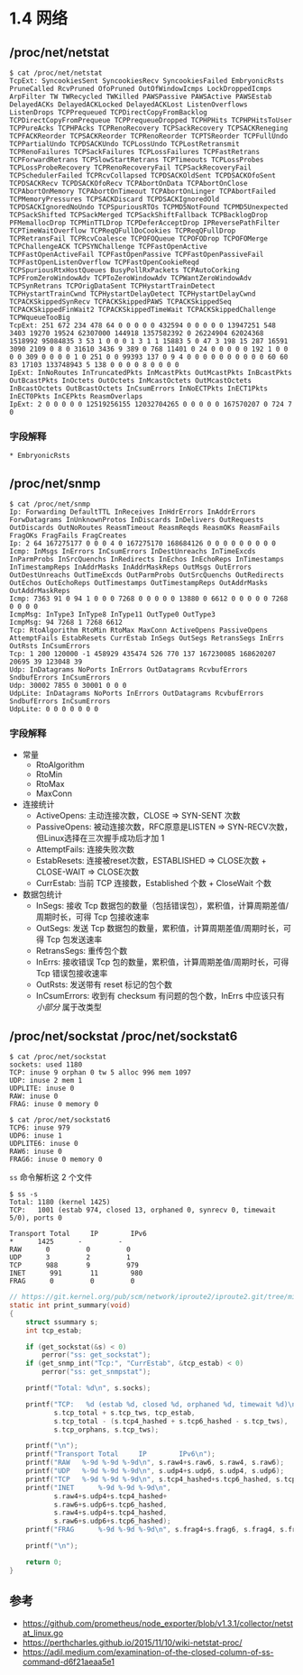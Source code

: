 # 1.4 网络

## /proc/net/netstat

    $ cat /proc/net/netstat
    TcpExt: SyncookiesSent SyncookiesRecv SyncookiesFailed EmbryonicRsts PruneCalled RcvPruned OfoPruned OutOfWindowIcmps LockDroppedIcmps ArpFilter TW TWRecycled TWKilled PAWSPassive PAWSActive PAWSEstab DelayedACKs DelayedACKLocked DelayedACKLost ListenOverflows ListenDrops TCPPrequeued TCPDirectCopyFromBacklog TCPDirectCopyFromPrequeue TCPPrequeueDropped TCPHPHits TCPHPHitsToUser TCPPureAcks TCPHPAcks TCPRenoRecovery TCPSackRecovery TCPSACKReneging TCPFACKReorder TCPSACKReorder TCPRenoReorder TCPTSReorder TCPFullUndo TCPPartialUndo TCPDSACKUndo TCPLossUndo TCPLostRetransmit TCPRenoFailures TCPSackFailures TCPLossFailures TCPFastRetrans TCPForwardRetrans TCPSlowStartRetrans TCPTimeouts TCPLossProbes TCPLossProbeRecovery TCPRenoRecoveryFail TCPSackRecoveryFail TCPSchedulerFailed TCPRcvCollapsed TCPDSACKOldSent TCPDSACKOfoSent TCPDSACKRecv TCPDSACKOfoRecv TCPAbortOnData TCPAbortOnClose TCPAbortOnMemory TCPAbortOnTimeout TCPAbortOnLinger TCPAbortFailed TCPMemoryPressures TCPSACKDiscard TCPDSACKIgnoredOld TCPDSACKIgnoredNoUndo TCPSpuriousRTOs TCPMD5NotFound TCPMD5Unexpected TCPSackShifted TCPSackMerged TCPSackShiftFallback TCPBacklogDrop PFMemallocDrop TCPMinTTLDrop TCPDeferAcceptDrop IPReversePathFilter TCPTimeWaitOverflow TCPReqQFullDoCookies TCPReqQFullDrop TCPRetransFail TCPRcvCoalesce TCPOFOQueue TCPOFODrop TCPOFOMerge TCPChallengeACK TCPSYNChallenge TCPFastOpenActive TCPFastOpenActiveFail TCPFastOpenPassive TCPFastOpenPassiveFail TCPFastOpenListenOverflow TCPFastOpenCookieReqd TCPSpuriousRtxHostQueues BusyPollRxPackets TCPAutoCorking TCPFromZeroWindowAdv TCPToZeroWindowAdv TCPWantZeroWindowAdv TCPSynRetrans TCPOrigDataSent TCPHystartTrainDetect TCPHystartTrainCwnd TCPHystartDelayDetect TCPHystartDelayCwnd TCPACKSkippedSynRecv TCPACKSkippedPAWS TCPACKSkippedSeq TCPACKSkippedFinWait2 TCPACKSkippedTimeWait TCPACKSkippedChallenge TCPWqueueTooBig
    TcpExt: 251 672 234 478 64 0 0 0 0 0 432594 0 0 0 0 0 13947251 548 3403 19270 19524 62307000 144918 1357582392 0 26224904 62024368 1518992 95084835 3 53 1 0 0 0 1 3 1 1 15883 5 0 47 3 198 15 287 16591 3090 2109 0 8 0 31610 3436 9 389 0 768 11401 0 24 0 0 0 0 0 192 1 0 0 0 0 309 0 0 0 0 1 0 251 0 0 99393 137 0 9 4 0 0 0 0 0 0 0 0 0 0 60 60 83 17103 133748943 5 138 0 0 0 0 8 0 0 0 0
    IpExt: InNoRoutes InTruncatedPkts InMcastPkts OutMcastPkts InBcastPkts OutBcastPkts InOctets OutOctets InMcastOctets OutMcastOctets InBcastOctets OutBcastOctets InCsumErrors InNoECTPkts InECT1Pkts InECT0Pkts InCEPkts ReasmOverlaps
    IpExt: 2 0 0 0 0 0 12519256155 12032704265 0 0 0 0 0 167570207 0 724 7 0

### 字段解释

    * EmbryonicRsts

## /proc/net/snmp

    $ cat /proc/net/snmp
    Ip: Forwarding DefaultTTL InReceives InHdrErrors InAddrErrors ForwDatagrams InUnknownProtos InDiscards InDelivers OutRequests OutDiscards OutNoRoutes ReasmTimeout ReasmReqds ReasmOKs ReasmFails FragOKs FragFails FragCreates
    Ip: 2 64 167275177 0 0 0 4 0 167275170 168684126 0 0 0 0 0 0 0 0 0
    Icmp: InMsgs InErrors InCsumErrors InDestUnreachs InTimeExcds InParmProbs InSrcQuenchs InRedirects InEchos InEchoReps InTimestamps InTimestampReps InAddrMasks InAddrMaskReps OutMsgs OutErrors OutDestUnreachs OutTimeExcds OutParmProbs OutSrcQuenchs OutRedirects OutEchos OutEchoReps OutTimestamps OutTimestampReps OutAddrMasks OutAddrMaskReps
    Icmp: 7363 91 0 94 1 0 0 0 7268 0 0 0 0 0 13880 0 6612 0 0 0 0 0 7268 0 0 0 0
    IcmpMsg: InType3 InType8 InType11 OutType0 OutType3
    IcmpMsg: 94 7268 1 7268 6612
    Tcp: RtoAlgorithm RtoMin RtoMax MaxConn ActiveOpens PassiveOpens AttemptFails EstabResets CurrEstab InSegs OutSegs RetransSegs InErrs OutRsts InCsumErrors
    Tcp: 1 200 120000 -1 458929 435474 526 770 137 167230085 168620207 20695 39 123048 39
    Udp: InDatagrams NoPorts InErrors OutDatagrams RcvbufErrors SndbufErrors InCsumErrors
    Udp: 30002 7855 0 30001 0 0 0
    UdpLite: InDatagrams NoPorts InErrors OutDatagrams RcvbufErrors SndbufErrors InCsumErrors
    UdpLite: 0 0 0 0 0 0 0

### 字段解释

* 常量
    * RtoAlgorithm
    * RtoMin
    * RtoMax
    * MaxConn
* 连接统计
    * ActiveOpens: 主动连接次数，CLOSE => SYN-SENT 次数
    * PassiveOpens: 被动连接次数，RFC原意是LISTEN => SYN-RECV次数，但Linux选择在三次握手成功后才加 1
    * AttemptFails: 连接失败次数
    * EstabResets: 连接被reset次数，ESTABLISHED => CLOSE次数 + CLOSE-WAIT => CLOSE次数
    * CurrEstab: 当前 TCP 连接数，Established 个数 + CloseWait 个数
* 数据包统计
    * InSegs: 接收 Tcp 数据包的数量（包括错误包），累积值，计算周期差值/周期时长，可得 Tcp 包接收速率
    * OutSegs: 发送 Tcp 数据包的数量，累积值，计算周期差值/周期时长，可得 Tcp 包发送速率
    * RetransSegs: 重传包个数
    * InErrs: 接收错误 Tcp 包的数量，累积值，计算周期差值/周期时长，可得 Tcp 错误包接收速率
    * OutRsts: 发送带有 reset 标记的包个数
    * InCsumErrors: 收到有 checksum 有问题的包个数，InErrs 中应该只有 *小部分* 属于改类型


## /proc/net/sockstat /proc/net/sockstat6

    $ cat /proc/net/sockstat
    sockets: used 1180
    TCP: inuse 9 orphan 0 tw 5 alloc 996 mem 1097
    UDP: inuse 2 mem 1
    UDPLITE: inuse 0
    RAW: inuse 0
    FRAG: inuse 0 memory 0

    $ cat /proc/net/sockstat6
    TCP6: inuse 979
    UDP6: inuse 1
    UDPLITE6: inuse 0
    RAW6: inuse 0
    FRAG6: inuse 0 memory 0

`ss` 命令解析这 2 个文件

    $ ss -s
    Total: 1180 (kernel 1425)
    TCP:   1001 (estab 974, closed 13, orphaned 0, synrecv 0, timewait 5/0), ports 0
    
    Transport Total     IP        IPv6
    *      1425      -         -
    RAW      0         0         0
    UDP      3         2         1
    TCP      988       9         979
    INET      991       11        980
    FRAG      0         0         0

``` c
// https://git.kernel.org/pub/scm/network/iproute2/iproute2.git/tree/misc/ss.c?h=v5.5.0#n4935
static int print_summary(void)
{
	struct ssummary s;
	int tcp_estab;

	if (get_sockstat(&s) < 0)
		perror("ss: get_sockstat");
	if (get_snmp_int("Tcp:", "CurrEstab", &tcp_estab) < 0)
		perror("ss: get_snmpstat");

	printf("Total: %d\n", s.socks);

	printf("TCP:   %d (estab %d, closed %d, orphaned %d, timewait %d)\n",
	       s.tcp_total + s.tcp_tws, tcp_estab,
	       s.tcp_total - (s.tcp4_hashed + s.tcp6_hashed - s.tcp_tws),
	       s.tcp_orphans, s.tcp_tws);

	printf("\n");
	printf("Transport Total     IP        IPv6\n");
	printf("RAW	  %-9d %-9d %-9d\n", s.raw4+s.raw6, s.raw4, s.raw6);
	printf("UDP	  %-9d %-9d %-9d\n", s.udp4+s.udp6, s.udp4, s.udp6);
	printf("TCP	  %-9d %-9d %-9d\n", s.tcp4_hashed+s.tcp6_hashed, s.tcp4_hashed, s.tcp6_hashed);
	printf("INET	  %-9d %-9d %-9d\n",
	       s.raw4+s.udp4+s.tcp4_hashed+
	       s.raw6+s.udp6+s.tcp6_hashed,
	       s.raw4+s.udp4+s.tcp4_hashed,
	       s.raw6+s.udp6+s.tcp6_hashed);
	printf("FRAG	  %-9d %-9d %-9d\n", s.frag4+s.frag6, s.frag4, s.frag6);

	printf("\n");

	return 0;
}
```

## 参考

- https://github.com/prometheus/node_exporter/blob/v1.3.1/collector/netstat_linux.go
- https://perthcharles.github.io/2015/11/10/wiki-netstat-proc/
- https://adil.medium.com/examination-of-the-closed-column-of-ss-command-d6f21aeaa5e1
